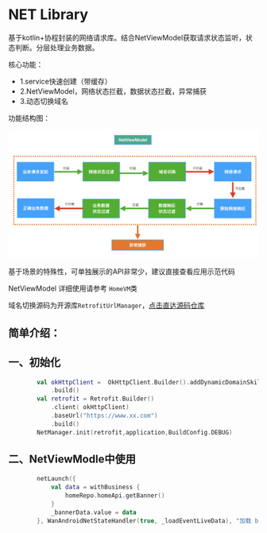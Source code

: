# NET Library

基于kotlin+协程封装的网络请求库。结合NetViewModel获取请求状态监听，状态判断。分层处理业务数据。




核心功能：

* 1.service快速创建（带缓存）
* 2.NetViewModel，网络状态拦截，数据状态拦截，异常捕获 
* 3.动态切换域名

功能结构图：

![结构图](images/function_structure.jpg) 

基于场景的特殊性，可单独展示的API非常少，建议直接查看应用示范代码

NetViewModel 详细使用请参考 `HomeVM`类

域名切换源码为开源库`RetrofitUrlManager`，[点击直达源码仓库](https://github.com/JessYanCoding/RetrofitUrlManager/blob/master/README-zh.md)

## 简单介绍：

## 一、初始化

```kotlin
        val okHttpClient =  OkHttpClient.Builder().addDynamicDomainSkill()
            .build()
        val retrofit = Retrofit.Builder()
            .client( okHttpClient)
            .baseUrl("https://www.xx.com")
            .build()
        NetManager.init(retrofit,application,BuildConfig.DEBUG)
```

## 二、NetViewModle中使用

```kotlin
        netLaunch({
            val data = withBusiness {
                homeRepo.homeApi.getBanner()
            }
            _bannerData.value = data
        }, WanAndroidNetStateHandler(true, _loadEventLiveData), "加载 banner")

```
